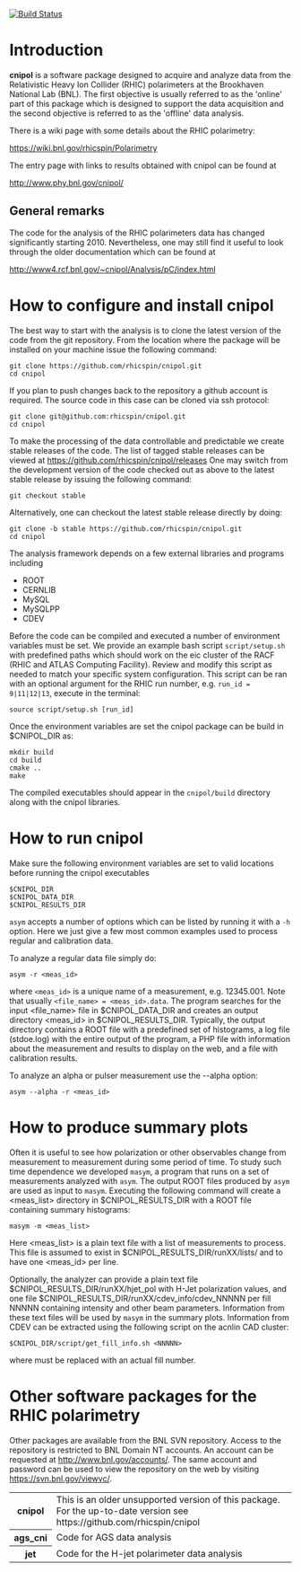 [![Build Status](https://travis-ci.org/rhicspin/cnipol.png)](https://travis-ci.org/rhicspin/cnipol)

Introduction
============

**cnipol** is a software package designed to acquire and analyze data from the
Relativistic Heavy Ion Collider (RHIC) polarimeters at the Brookhaven National
Lab (BNL). The first objective is usually referred to as the 'online' part of
this package which is designed to support the data acquisition and the second
objective is referred to as the 'offline' data analysis.

There is a wiki page with some details about the RHIC polarimetry:

https://wiki.bnl.gov/rhicspin/Polarimetry

The entry page with links to results obtained with cnipol can be found at

http://www.phy.bnl.gov/cnipol/


General remarks
---------------

The code for the analysis of the RHIC polarimeters data has changed
significantly starting 2010. Nevertheless, one may still find it useful to look
through the older documentation which can be found at

http://www4.rcf.bnl.gov/~cnipol/Analysis/pC/index.html


How to configure and install cnipol
===================================

The best way to start with the analysis is to clone the latest version of the
code from the git repository. From the location where the package will be
installed on your machine issue the following command:

    git clone https://github.com/rhicspin/cnipol.git
    cd cnipol

If you plan to push changes back to the repository a github account is required.
The source code in this case can be cloned via ssh protocol:

    git clone git@github.com:rhicspin/cnipol.git
    cd cnipol

To make the processing of the data controllable and predictable we create stable
releases of the code. The list of tagged stable releases can be viewed at
https://github.com/rhicspin/cnipol/releases
One may switch from the development version of the code checked out as above to
the latest stable release by issuing the following command:

    git checkout stable

Alternatively, one can checkout the latest stable release directly by doing:

    git clone -b stable https://github.com/rhicspin/cnipol.git
    cd cnipol

The analysis framework depends on a few external libraries and programs including

* ROOT
* CERNLIB
* MySQL
* MySQLPP
* CDEV

Before the code can be compiled and executed a number of environment variables
must be set. We provide an example bash script `script/setup.sh` with predefined
paths which should work on the eic cluster of the RACF (RHIC and ATLAS Computing
Facility). Review and modify this script as needed to match your specific system
configuration. This script can be ran with an optional argument for the RHIC run
number, e.g. `run_id = 9|11|12|13`, execute in the terminal:

    source script/setup.sh [run_id]

Once the environment variables are set the cnipol package can be build in
$CNIPOL_DIR as:

    mkdir build
    cd build
    cmake ..
    make

The compiled executables should appear in the `cnipol/build` directory along
with the cnipol libraries.


How to run cnipol
=================

Make sure the following environment variables are set to valid locations before
running the cnipol executables

    $CNIPOL_DIR
    $CNIPOL_DATA_DIR
    $CNIPOL_RESULTS_DIR

`asym` accepts a number of options which can be listed by running it with a `-h`
option. Here we just give a few most common examples used to process regular and
calibration data.

To analyze a regular data file simply do:

    asym -r <meas_id>

where `<meas_id>` is a unique name of a measurement, e.g. 12345.001. Note that
usually `<file_name> = <meas_id>.data`. The program searches for the input
<file_name> file in $CNIPOL_DATA_DIR and creates an output directory <meas_id>
in $CNIPOL_RESULTS_DIR. Typically, the output directory contains a ROOT file
with a predefined set of histograms, a log file (stdoe.log) with the entire
output of the program, a PHP file with information about the measurement and
results to display on the web, and a file with calibration results.

To analyze an alpha or pulser measurement use the --alpha option:

    asym --alpha -r <meas_id>


How to produce summary plots
============================

Often it is useful to see how polarization or other observables change from
measurement to measurement during some period of time. To study such time
dependence we developed `masym`, a program that runs on a set of measurements
analyzed with `asym`. The output ROOT files produced by `asym` are used as input
to `masym`. Executing the following command will create a <meas_list> directory
in $CNIPOL_RESULTS_DIR with a ROOT file containing summary histograms:

    masym -m <meas_list>

Here <meas_list> is a plain text file with a list of measurements to process.
This file is assumed to exist in $CNIPOL_RESULTS_DIR/runXX/lists/ and to have
one <meas_id> per line.

Optionally, the analyzer can provide a plain text file
$CNIPOL_RESULTS_DIR/runXX/hjet_pol with H-Jet polarization values, and one file
$CNIPOL_RESULTS_DIR/runXX/cdev_info/cdev_NNNNN per fill NNNNN containing
intensity and other beam parameters. Information from these text files will be
used by `masym` in the summary plots. Information from CDEV can be extracted
using the following script on the acnlin CAD cluster:

    $CNIPOL_DIR/script/get_fill_info.sh <NNNNN>

where <NNNNN> must be replaced with an actual fill number.


Other software packages for the RHIC polarimetry
================================================

Other packages are available from the BNL SVN repository. Access to the
repository is restricted to BNL Domain NT accounts. An account can be requested
at http://www.bnl.gov/accounts/. The same account and password can be used to
view the repository on the web by visiting https://svn.bnl.gov/viewvc/.

<table>
	<tr>
		<th>cnipol</th>
		<td>
This is an older unsupported version of this package.<br/>
For the up-to-date version see https://github.com/rhicspin/cnipol
		</td>
	</tr>
	<tr>
		<th>ags_cni</th>
		<td>Code for AGS data analysis</td>
	</tr>
	<tr>
		<th>jet</th>
		<td>Code for the H-jet polarimeter data analysis</td>
	</tr>
</table>
